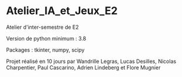 # Atelier_IA_et_Jeux_E2
Atelier d'inter-semestre de E2

Version de python minimum : 3.8

Packages : tkinter, numpy, scipy



Projet réalisé en 10 jours par Wandrille Legras, Lucas Desilles, Nicolas Charpentier, Paul Cascarino, Adrien Lindeberg et Flore Mugnier
